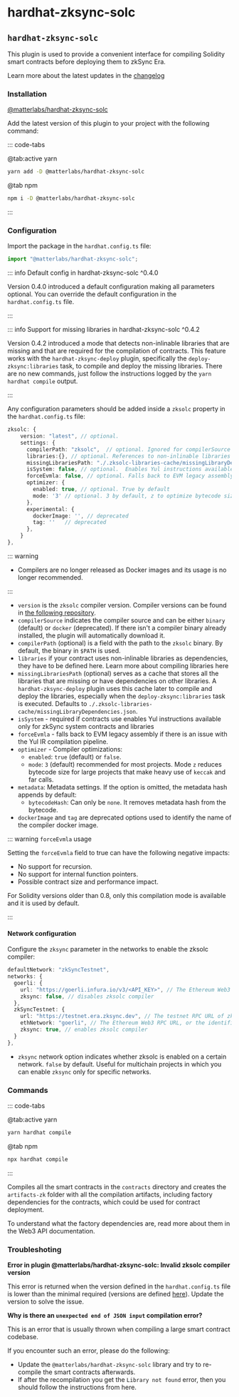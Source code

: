 # hardhat-zksync-solc

## `hardhat-zksync-solc`

This plugin is used to provide a convenient interface for compiling Solidity smart contracts before deploying them to zkSync Era.

Learn more about the latest updates in the [changelog](https://github.com/matter-labs/hardhat-zksync/blob/main/packages/hardhat-zksync-solc/CHANGELOG.md)

### Installation

[@matterlabs/hardhat-zksync-solc](https://www.npmjs.com/package/@matterlabs/hardhat-zksync-solc)

Add the latest version of this plugin to your project with the following command:

::: code-tabs

@tab:active yarn

```bash
yarn add -D @matterlabs/hardhat-zksync-solc
```

@tab npm

```bash
npm i -D @matterlabs/hardhat-zksync-solc
```

:::

### Configuration

Import the package in the `hardhat.config.ts` file:

```ts
import "@matterlabs/hardhat-zksync-solc";
```

::: info Default config in hardhat-zksync-solc ^0.4.0

Version 0.4.0 introduced a default configuration making all parameters optional. You can override the default configuration in the `hardhat.config.ts` file.

:::

::: info Support for missing libraries in hardhat-zksync-solc ^0.4.2

Version 0.4.2 introduced a mode that detects non-inlinable libraries that are missing and that are required for the compilation of contracts. This feature works with the `hardhat-zksync-deploy` plugin, specifically the `deploy-zksync:libraries` task, to compile and deploy the missing libraries. There are no new commands, just follow the instructions logged by the `yarn hardhat compile` output.

:::

Any configuration parameters should be added inside a `zksolc` property in the `hardhat.config.ts` file:

```typescript
zksolc: {
    version: "latest", // optional.
    settings: {
      compilerPath: "zksolc",  // optional. Ignored for compilerSource "docker". Can be used if compiler is located in a specific folder
      libraries:{}, // optional. References to non-inlinable libraries
      missingLibrariesPath: "./.zksolc-libraries-cache/missingLibraryDependencies.json" // optional. This path serves as a cache that stores all the libraries that are missing or have dependencies on other libraries. A `hardhat-zksync-deploy` plugin uses this cache later to compile and deploy the libraries, especially when the `deploy-zksync:libraries` task is executed
      isSystem: false, // optional.  Enables Yul instructions available only for zkSync system contracts and libraries
      forceEvmla: false, // optional. Falls back to EVM legacy assembly if there is a bug with Yul
      optimizer: {
        enabled: true, // optional. True by default
        mode: '3' // optional. 3 by default, z to optimize bytecode size
      },
      experimental: {
        dockerImage: '', // deprecated
        tag: ''   // deprecated
      },
    }
},

```

::: warning

* Compilers are no longer released as Docker images and its usage is no longer recommended.

:::

* `version` is the `zksolc` compiler version. Compiler versions can be found in [the following repository](https://github.com/matter-labs/zksolc-bin).
* `compilerSource` indicates the compiler source and can be either `binary` (default) or `docker` (deprecated). If there isn't a compiler binary already installed, the plugin will automatically download it.
* `compilerPath` (optional) is a field with the path to the `zksolc` binary. By default, the binary in `$PATH` is used.
* `libraries` if your contract uses non-inlinable libraries as dependencies, they have to be defined here. Learn more about compiling libraries here
* `missingLibrariesPath` (optional) serves as a cache that stores all the libraries that are missing or have dependencies on other libraries. A `hardhat-zksync-deploy` plugin uses this cache later to compile and deploy the libraries, especially when the `deploy-zksync:libraries` task is executed. Defaults to `./.zksolc-libraries-cache/missingLibraryDependencies.json`.
* `isSystem` - required if contracts use enables Yul instructions available only for zkSync system contracts and libraries
* `forceEvmla` - falls back to EVM legacy assembly if there is an issue with the Yul IR compilation pipeline.
* `optimizer` - Compiler optimizations:
  * `enabled`: `true` (default) or `false`.
  * `mode`: `3` (default) recommended for most projects. Mode `z` reduces bytecode size for large projects that make heavy use of `keccak` and far calls.
* `metadata`: Metadata settings. If the option is omitted, the metadata hash appends by default:
  * `bytecodeHash`: Can only be `none`. It removes metadata hash from the bytecode.
* `dockerImage` and `tag` are deprecated options used to identify the name of the compiler docker image.

::: warning `forceEvmla` usage

Setting the `forceEvmla` field to true can have the following negative impacts:

* No support for recursion.
* No support for internal function pointers.
* Possible contract size and performance impact.

For Solidity versions older than 0.8, only this compilation mode is available and it is used by default.

:::

#### Network configuration

Configure the `zksync` parameter in the networks to enable the zksolc compiler:

```ts
defaultNetwork: "zkSyncTestnet",
networks: {
  goerli: {
    url: "https://goerli.infura.io/v3/<API_KEY>", // The Ethereum Web3 RPC URL (optional).
    zksync: false, // disables zksolc compiler
  },
  zkSyncTestnet: {
    url: "https://testnet.era.zksync.dev", // The testnet RPC URL of zkSync Era network.
    ethNetwork: "goerli", // The Ethereum Web3 RPC URL, or the identifier of the network (e.g. `mainnet` or `goerli`)
    zksync: true, // enables zksolc compiler
  }
},
```

* `zksync` network option indicates whether zksolc is enabled on a certain network. `false` by default. Useful for multichain projects in which you can enable `zksync` only for specific networks.

### Commands

::: code-tabs

@tab:active yarn

```bash
yarn hardhat compile
```

@tab npm

```bash
npx hardhat compile
```

:::

Compiles all the smart contracts in the `contracts` directory and creates the `artifacts-zk` folder with all the compilation artifacts, including factory dependencies for the contracts, which could be used for contract deployment.

To understand what the factory dependencies are, read more about them in the Web3 API documentation.

### Troubleshoting

**Error in plugin @matterlabs/hardhat-zksync-solc: Invalid zksolc compiler version**

This error is returned when the version defined in the `hardhat.config.ts` file is lower than the minimal required (versions are defined [here](https://github.com/matter-labs/zksolc-bin/blob/main/version.json)). Update the version to solve the issue.

**Why is there an `unexpected end of JSON input` compilation error?**

This is an error that is usually thrown when compiling a large smart contract codebase.

If you encounter such an error, please do the following:

* Update the `@matterlabs/hardhat-zksync-solc` library and try to re-compile the smart contracts afterwards.
* If after the recompilation you get the `Library not found` error, then you should follow the instructions from here.
